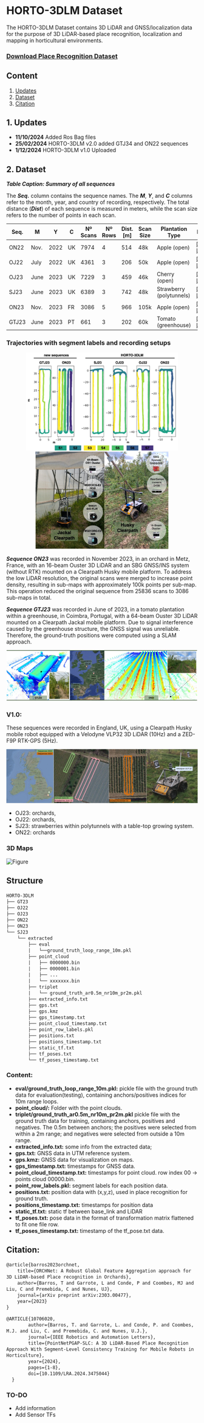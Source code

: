 # HORTO-3DLM Dataset
The HORTO-3DLM Dataset contains 3D LiDAR and GNSS/localization data for the purpose of 3D LiDAR-based place recognition, localization and mapping in horticultural environments.


### [Download Place Recognition Dataset](https://nas-greenbotics.isr.uc.pt/drive/d/s/xlBvECKhyOdCECr8ybsjCbo5VSv8Y2Qe/kDgkBK8she3fivIYC9GtYmCEjnocr250-4btgX1UkOgs) 


## Content
1. [Updates](#1-updates)
2. [Dataset](#2-dataset)
3. [Citation](#3-citation)

## 1. Updates 
- **11/10/2024** Added Ros Bag files
- **25/02/2024** HORTO-3DLM v2.0 added GTJ34 and ON22 sequences
- **1/12/2024** HORTO-3DLM v1.0 Uploaded


## 2. Dataset

***Table Caption: Summary of all sequences***

The ***Seq.*** column contains the sequence names. The ***M***, ***Y***, and ***C*** columns refer to the month, year, and country of recording, respectively. The total distance (***Dist***) of each sequence is measured in meters, while the scan size refers to the number of points in each scan.


| Seq.  | M    | Y    | C  | Nº Scans | Nº Rows | Dist. [m] | Scan Size | Plantation Type       |   ROSBags  |
|-------|------|------|----|----------|---------|-----------|-----------|-----------------------|------------|
| ON22  | Nov. | 2022 | UK | 7974     | 4       | 514       | 48k       | Apple (open)          | [Download Link](https://nas-greenbotics.isr.uc.pt/drive/d/s/x4fX40E778VYIKB5vAl3ZdQmtM0zcl4i/ejhgJk-mZTt5Gd1OizUclrr7uUj26JQI-erBAEPREvAs)
| OJ22  | July | 2022 | UK | 4361     | 3       | 206       | 50k       | Apple (open)          | [Download Link](https://nas-greenbotics.isr.uc.pt/drive/d/s/x4fWxJWA4EsiV9MxxavZtpvTOBsEqxi8/EOv3MCribsceUr7y0uesc8NcrCPEzdF7-ibBgGzNFvAs)
| OJ23  | June | 2023 | UK | 7229     | 3       | 459       | 46k       | Cherry (open)         | [Download Link](https://nas-greenbotics.isr.uc.pt/drive/d/s/x4fX1lqfCUdk0UzbIeXMYNkdiyScooxz/ToAVnL93qFX6hADup6IIiiFwovjcOiS3-mrAgsGhFvAs) |
| SJ23  | June | 2023 | UK | 6389     | 3       | 742       | 48k       | Strawberry (polytunnels) |  [Download Link](https://nas-greenbotics.isr.uc.pt/drive/d/s/x4fWufaoRocE1qnuIT9jpIuW9ocKD5mY/MR0wlhXUeQQgwSpvsB47mlTgXruKouHV-qbAgF4tFvAs) |
| ON23  | Nov. | 2023 | FR | 3086     | 5       | 966       | 105k      | Apple (open)          |  [Download Link](https://nas-greenbotics.isr.uc.pt/drive/d/s/x4h45cHubOv5pIGf1bqeQuLuKzXV583q/HyrVas7MX7XxBQ81Ch6xkCNGS-eZBrek-xbDghrxFvAs) |
| GTJ23 | June | 2023 | PT | 661      | 3       | 202       | 60k       | Tomato (greenhouse)   | [Download Link](https://nas-greenbotics.isr.uc.pt/drive/d/s/x4eZ82yjaMHLRWjHG21lLxUHtiLpIB0e/J57UdN7j4eL8MdDTFHBck0kEKq4RIulq-z7dATNQVbgs) |


### Trajectories with segment labels and recording setups

<p align="center">
  <img src="figs/sequences.jpg" width="400" />
  <img src="figs/robots.jpg" width="350" /> 
</p>


***Sequence ON23*** was recorded in November 2023, in an orchard in Metz, France,  with an 16-beam Ouster 3D LiDAR and an SBG GNSS/INS system (without RTK) mounted on a Clearpath Husky mobile platform. To address the low LiDAR resolution, the original scans were merged to increase point density, resulting in sub-maps with approximately 100k points per sub-map. This operation reduced the original sequence from 25836 scans to 3086 sub-maps in total.

***Sequence GTJ23*** was recorded in June of 2023, in a tomato plantation within a greenhouse, in Coimbra, Portugal,  with a 64-beam Ouster 3D LiDAR mounted on a Clearpath Jackal mobile platform. Due to signal interference caused by the greenhouse structure, the GNSS signal was unreliable. Therefore, the ground-truth positions were computed using a SLAM approach.

![Figure](figs/3dmap.jpg) 

### V1.0:
These sequences were recorded in England, UK, using a Clearpath Husky mobile robot equipped with a Velodyne VLP32 3D LiDAR (10Hz) and a ZED-F9P RTK-GPS (5Hz).

![Figure](figs/v1.png) 

- OJ23: orchards,
- OJ22: orchards,
- SJ23: strawberries within polytunnels with a table-top growing system.
- ON22: orchards


### 3D Maps
![Figure](figs/horto-3dlm.png)


## Structure

```
HORTO-3DLM
├── GT23 
├── OJ22
├── OJ23
├── ON22
├── ON23
└── SJ23
    └── extracted
        ├── eval
        |   └──ground_truth_loop_range_10m.pkl 
        ├── point_cloud
        |   ├── 0000000.bin
        |   ├── 0000001.bin
        |   ├── ...
        |   └── xxxxxxx.bin
        ├── triplet
        |   └── ground_truth_ar0.5m_nr10m_pr2m.pkl
        ├── extracted_info.txt
        ├── gps.txt
        ├── gps.kmz
        ├── gps_timestamp.txt
        ├── point_cloud_timestamp.txt
        ├── point_row_labels.pkl
        ├── positions.txt
        ├── positions_timestamp.txt
        ├── static_tf.txt
        ├── tf_poses.txt
        └── tf_poses_timestamp.txt

```

### Content:
 - **eval/ground_truth_loop_range_10m.pkl:** pickle file with the ground truth data for evaluation(testing), containing anchors/positives indices for 10m range loops.
 - **point_cloud/:** Folder with the point clouds.
 - **triplet/ground_truth_ar0.5m_nr10m_pr2m.pkl** pickle file with the ground truth data for training, containing anchors, positives and negatives. The 0.5m between anchors; the positives were selected from within a 2m range; and negatives were selected from outside a 10m range.  
- **extracted_info.txt:** some info from the extracted data;
- **gps.txt:** GNSS data in UTM reference system.
- **gps.kmz:** GNSS data for visualization on maps.
- **gps_timestamp.txt:** timestamps for GNSS data.
- **point_cloud_timestamp.txt:** timestamps for point cloud. row index 00 -> points cloud 00000.bin.
- **point_row_labels.pkl:** segment labels for each position data.    
- **positions.txt:** position data with (x,y,z), used in place recognition for ground truth.
- **positions_timestamp.txt:** timestamps for position data 
- **static_tf.txt:** static tf between base_link and LiDAR
- **tf_poses.txt:** pose data in the format of transformation matrix flattened to fit one file row.  
- **tf_poses_timestamp.txt:** timestamp of the tf_pose.txt data.

## Citation:
```
@article{barros2023orchnet,
    title={ORCHNet: A Robust Global Feature Aggregation approach for 3D LiDAR-based Place recognition in Orchards},
    author={Barros, T and Garrote, L and Conde, P and Coombes, MJ and Liu, C and Premebida, C and Nunes, UJ},
    journal={arXiv preprint arXiv:2303.00477},
    year={2023}
}
```

```
@ARTICLE{10706020,
        author={Barros, T. and Garrote, L. and Conde, P. and Coombes, M.J. and Liu, C. and Premebida, C. and Nunes, U.J.},
        journal={IEEE Robotics and Automation Letters}, 
        title={PointNetPGAP-SLC: A 3D LiDAR-Based Place Recognition Approach With Segment-Level Consistency Training for Mobile Robots in Horticulture}, 
        year={2024},
        pages={1-8},
        doi={10.1109/LRA.2024.3475044}
  }
```

### TO-DO
- Add information
- Add Sensor TFs